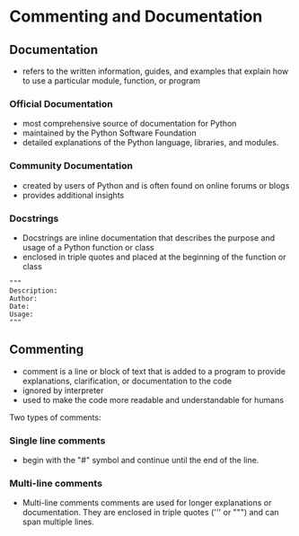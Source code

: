 # Commenting and Documentation

## Documentation 
- refers to the written information, guides, and examples that explain how to use a particular module, function, or program

### Official Documentation 
- most comprehensive source of documentation for Python
- maintained by the Python Software Foundation
- detailed explanations of the Python language, libraries, and modules.

### Community Documentation
- created by users of Python and is often found on online forums or blogs
- provides additional insights

### Docstrings
- Docstrings are inline documentation that describes the purpose and usage of a Python function or class
- enclosed in triple quotes and placed at the beginning of the function or class

```
"""
Description:
Author:
Date:
Usage:
"""
```

## Commenting 
- comment is a line or block of text that is added to a program to provide explanations, clarification, or documentation to the code
- ignored by interpreter
- used to make the code more readable and understandable for humans

Two types of comments: 

### Single line comments
-  begin with the "#" symbol and continue until the end of the line.

### Multi-line comments
- Multi-line comments comments are used for longer explanations or documentation. They are enclosed in triple quotes (''' or """) and can span multiple lines.



